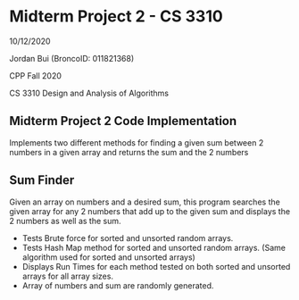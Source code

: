 # Midterm Project 2 - CS 3310
10/12/2020

Jordan Bui (BroncoID: 011821368)

CPP Fall 2020

CS 3310 Design and Analysis of Algorithms

Midterm Project 2 Code Implementation
-
Implements two different methods for finding a given sum between 2 numbers in a given array and returns the sum and the 2 numbers

Sum Finder
-
Given an array on numbers and a desired sum, this program searches the given array for any 2 numbers that add up to the given sum and displays the 2 numbers as well as the sum.
- Tests Brute force for sorted and unsorted random arrays.
- Tests Hash Map method for sorted and unsorted random arrays. (Same algorithm used for sorted and unsorted arrays)
- Displays Run Times for each method tested on both sorted and unsorted arrays for all array sizes.
- Array of numbers and sum are randomly generated.
